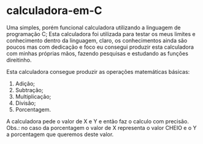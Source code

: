 # calculadora-em-C
Uma simples, porém funcional calculadora utilizando a linguagem de programação C;
Esta calculadora foi utilizada para testar os meus limites e conhecimento dentro da linguagem, claro, os conhecimentos ainda são poucos
mas com dedicação e foco eu consegui produzir esta calculadora com minhas próprias mãos, fazendo pesquisas e estudando as funções direitinho.

Esta calculadora consegue produzir as operações matemáticas básicas:
1. Adição;
2. Subtração;
3. Multiplicação;
4. Divisão;
5. Porcentagem.

A calculadora pede o valor de X e Y e então faz o calculo com precisão.
Obs.: no caso da porcentagem o valor de X representa o valor CHEIO e o Y a porcentagem que queremos deste valor.
